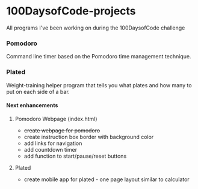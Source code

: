 # 100DaysofCode-projects
All programs I've been working on during the 100DaysofCode challenge

### Pomodoro
Command line timer based on the Pomodoro time management technique.


### Plated
Weight-training helper program that tells you what plates and how many to put on each side of a bar.

#### Next enhancements
1) Pomodoro Webpage (index.html)
	* <s>create webpage for pomodoro</s>
	* create instruction box border with background color
	* add links for navigation
	* add countdown timer
	* add function to start/pause/reset buttons

2) Plated
	* create mobile app for plated - one page layout similar to calculator
